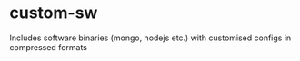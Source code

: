 # custom-sw
Includes software binaries (mongo, nodejs etc.) with customised configs in compressed formats
